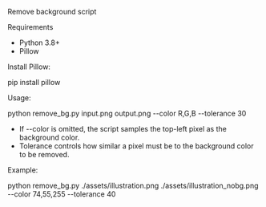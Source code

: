Remove background script

Requirements
- Python 3.8+
- Pillow

Install Pillow:

pip install pillow

Usage:

python remove_bg.py input.png output.png --color R,G,B --tolerance 30

- If --color is omitted, the script samples the top-left pixel as the background color.
- Tolerance controls how similar a pixel must be to the background color to be removed.

Example:

python remove_bg.py ./assets/illustration.png ./assets/illustration_nobg.png --color 74,55,255 --tolerance 40

